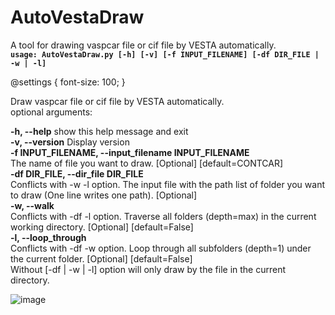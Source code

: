 # AutoVestaDraw
A tool for drawing vaspcar file or cif file by VESTA automatically.  
**`usage: AutoVestaDraw.py [-h] [-v] [-f INPUT_FILENAME] [-df DIR_FILE | -w | -l]`**

@settings {
  font-size: 100;
}

Draw vaspcar file or cif file by VESTA automatically.  
optional arguments:

  **-h, --help**            show this help message and exit  
  **-v, --version**         Display version  
  **-f INPUT_FILENAME, --input_filename INPUT_FILENAME**  
  The name of file you want to draw. [Optional] [default=CONTCAR]                        
  **-df DIR_FILE, --dir_file DIR_FILE**  
  Conflicts with -w -l option. The input file with the path list of folder you want to draw (One
                        line writes one path). [Optional]                        
  **-w, --walk**  
  Conflicts with -df -l option. Traverse all folders (depth=max) in the current working
                        directory. [Optional] [default=False]  
  **-l, --loop_through**  
  Conflicts with -df -w option. Loop through all subfolders (depth=1) under the current folder.
                        [Optional] [default=False]  
Without [-df | -w | -l] option will only draw by the file in the current directory.

![image](https://github.com/kiviwan/AutoVestaDraw/blob/main/demo.gif?raw=true)
